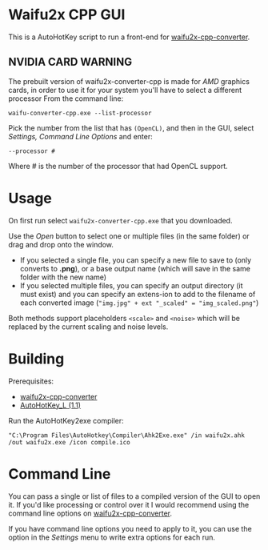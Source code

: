 # Waifu2x CPP GUI
This is a AutoHotKey script to run a front-end for [waifu2x-cpp-converter](https://github.com/DeadSix27/waifu2x-converter-cpp).

## NVIDIA CARD WARNING
The prebuilt version of waifu2x-converter-cpp is made for *AMD* graphics cards, in order to use it for your system you'll have to select a different processor
From the command line:
```
waifu-converter-cpp.exe --list-processor
```
Pick the number from the list that has `(OpenCL)`, and then in the GUI, select *Settings, Command Line Options* and enter:
```
--processor #
```
Where # is the number of the processor that had OpenCL support.

# Usage
On first run select `waifu2x-converter-cpp.exe` that you downloaded.

Use the *Open* button to select one or multiple files (in the same folder) or drag and drop onto the window.

* If you selected a single file, you can specify a new file to save to (only converts to **.png**), or a base
output name (which will save in the same folder with the new name)
* If you selected multiple files, you can specify an output directory (it must exist) and you can specify an extens-ion to add to the filename of each converted image (`"img.jpg" + ext "_scaled" = "img_scaled.png"`)

Both methods support placeholders `<scale>` and `<noise>` which will be replaced by the current scaling and noise levels.


# Building
Prerequisites:
* [waifu2x-cpp-converter](https://github.com/DeadSix27/waifu2x-converter-cpp)
* [AutoHotKey_L (1.1)](https://www.autohotkey.com/download/)

Run the AutoHotKey2exe compiler:

```
"C:\Program Files\AutoHotkey\Compiler\Ahk2Exe.exe" /in waifu2x.ahk /out waifu2x.exe /icon compile.ico
```

# Command Line
You can pass a single or list of files to a compiled version of the GUI to open it. If you'd like processing or control over it I would recommend using the command line options on [waifu2x-cpp-converter](https://github.com/DeadSix27/waifu2x-converter-cpp).

If you have command line options you need to apply to it, you can use the option in the *Settings* menu to write extra options for each run.